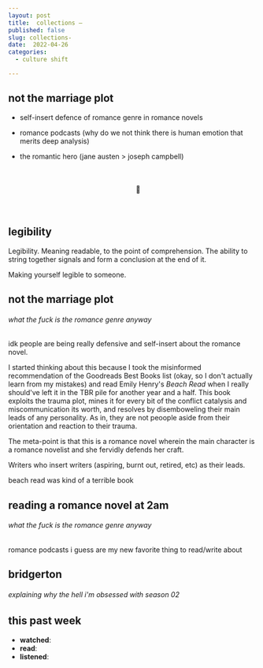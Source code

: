 ```yaml
---
layout: post
title:  collections — 
published: false
slug: collections-
date:  2022-04-26
categories:
  - culture shift

---
```


## not the marriage plot

- self-insert defence of romance genre in romance novels

- romance podcasts (why do we not think there is human emotion that merits deep analysis)

- the romantic hero (jane austen > joseph campbell)

  

  

  <br />

  <h4 style="text-align:center">💌</h4>

  <!--more-->

  <br/>


## legibility

Legibility. Meaning readable, to the point of comprehension. The ability to string together signals and form a conclusion at the end of it.

Making yourself legible to someone.




## not the marriage plot

###### what the fuck is the romance genre anyway

idk people are being really defensive and self-insert about the romance novel.

I started thinking about this because I took the misinformed recommendation of the Goodreads Best Books list (okay, so I don't actually learn from my mistakes) and read Emily Henry's *Beach Read* when I really should've left it in the TBR pile for another year and a half. This book exploits the trauma plot, mines it for every bit of the conflict catalysis and miscommunication its worth, and resolves by disemboweling their main leads of any personality. As in, they are not peoople aside from their orientation and reaction to their trauma. 

The meta-point is that this is a romance novel wherein the main character is a romance novelist and she fervidly defends her craft.

Writers who insert writers (aspiring, burnt out, retired, etc) as their leads.

beach read was kind of a terrible book



## reading a romance novel at 2am

###### what the fuck is the romance genre anyway

romance podcasts i guess are my new favorite thing to read/write about





## bridgerton

###### explaining why the hell i'm obsessed with season 02










## this past week

- **watched**: 
- **read**:
- **listened**: